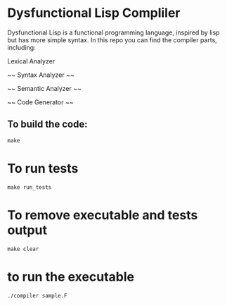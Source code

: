 # Dysfunctional Lisp Compliler

Dysfunctional Lisp is a functional programming language, inspired by lisp but has more simple syntax.
In this repo you can find the compiler parts, including:

Lexical Analyzer

~~ Syntax Analyzer ~~

~~ Semantic Analyzer ~~

~~ Code Generator ~~

## To build the code:
```make```

# To run tests
```make run_tests```

# To remove executable and tests output
```make clear```

# to run the executable
```./compiler sample.F```
